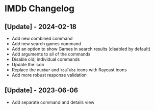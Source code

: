 # IMDb Changelog

## [Update] - 2024-02-18

 - Add new combined command
 - Add new search games command
 - Add an option to show Games in search results (disabled by default)
 - Add arguments to all of the commands
 - Disable old, individual commands
 - Update the icon
 - Replace the `number` and `YouTube` icons with Raycast icons
 - Add more robust response validation

## [Update] - 2023-06-06

 - Add separate command and details view
